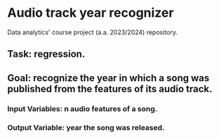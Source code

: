 # Audio track year recognizer
Data analytics' course project (a.a. 2023/2024) repository. 
## Task: regression. 
## Goal: recognize the year in which a song was published from the features of its audio track. 

### Input Variables: n audio features of a song. 

### Output Variable: year the song was released.
